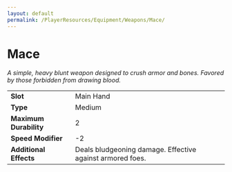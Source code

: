 ```yaml
---
layout: default
permalink: /PlayerResources/Equipment/Weapons/Mace/
---
```

# Mace
*A simple, heavy blunt weapon designed to crush armor and bones. Favored by those forbidden from drawing blood.*

| | |
| :--------------------- | :------------------------------------------------------ |
| **Slot** | Main Hand |
| **Type** | Medium |
| **Maximum Durability** | 2 |
| **Speed Modifier** | -2 |
| **Additional Effects** | Deals bludgeoning damage. Effective against armored foes. |